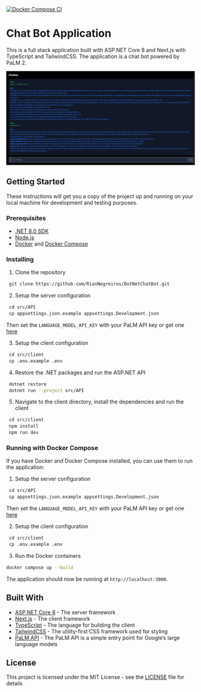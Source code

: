 [![Docker Compose CI](https://github.com/RianNegreiros/DotNetChatBot/actions/workflows/docker-ci.yml/badge.svg)](https://github.com/RianNegreiros/DotNetChatBot/actions/workflows/docker-ci.yml)

# Chat Bot Application

This is a full stack application built with ASP.NET Core 8 and Next.js with TypeScript and TailwindCSS. The application is a chat bot powered by PaLM 2.

![Screenshot to showcase the Chat Bot](./docs/sample_screenshot.png)

## Getting Started

These instructions will get you a copy of the project up and running on your local machine for development and testing purposes.

### Prerequisites

- [.NET 8.0 SDK](https://dotnet.microsoft.com/en-us/download/dotnet/8.0)
- [Node.js](https://nodejs.org/en/blog/release/v20.11.0)
- [Docker](https://docs.docker.com/get-docker/) and [Docker Compose](https://docs.docker.com/compose/install/)

### Installing

1. Clone the repository
```bash
 git clone https://github.com/RianNegreiros/DotNetChatBot.git
```

2. Setup the server configuration
```bash
 cd src/API
 cp appsettings.json.example appsettings.Development.json
```

Then set the `LANGUAGE_MODEL_API_KEY` with your PaLM API key or get one [here](https://ai.google.dev/tutorials/setup)

3. Setup the client configuration
```bash
 cd src/client
 cp .env.example .env
```

4. Restore the .NET packages and run the ASP.NET API
```bash
 dotnet restore
 dotnet run --project src/API
```

5. Navigate to the client directory, install the dependencies and run the client
```bash
 cd src/client
 npm install
 npm run dev
```

### Running with Docker Compose

If you have Docker and Docker Compose installed, you can use them to run the application:

1. Setup the server configuration
```bash
 cd src/API
 cp appsettings.json.example appsettings.Development.json
```

Then set the `LANGUAGE_MODEL_API_KEY` with your PaLM API key or get one [here](https://ai.google.dev/tutorials/setup)

2. Setup the client configuration
```bash
 cd src/client
 cp .env.example .env
```

3. Run the Docker containers
```bash
docker compose up --build
```

The application should now be running at `http://localhost:3000`.

## Built With
  - [ASP.NET Core 8](https://learn.microsoft.com/en-us/dotnet/core/whats-new/dotnet-8?source=recommendations) - The server framework
  - [Next.js](https://nextjs.org/docs) - The client framework
  - [TypeScript](https://www.typescriptlang.org/) - The language for building the client
  - [TailwindCSS](https://tailwindcss.com) - The utility-first CSS framework used for styling
  - [PaLM API](https://developers.googleblog.com/2023/03/announcing-palm-api-and-makersuite.html) - The PaLM API is a simple entry point for Google’s large language models

## License

This project is licensed under the MIT License - see the [LICENSE](LICENSE) file for details
